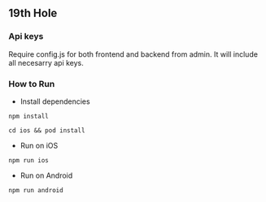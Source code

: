 ## 19th Hole

### Api keys

Require config.js for both frontend and backend from admin. It will include all necesarry api keys.

### How to Run

- Install dependencies
```
npm install

cd ios && pod install
```

- Run on iOS
```
npm run ios
```

- Run on Android
```
npm run android
```

